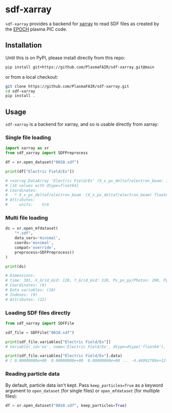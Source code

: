 # sdf-xarray

`sdf-xarray` provides a backend for [xarray](https://xarray.dev) to
read SDF files as created by the [EPOCH](https://epochpic.github.io)
plasma PIC code.

## Installation

Until this is on PyPI, please install directly from this repo:

```bash
pip install git+https://github.com/PlasmaFAIR/sdf-xarray.git@main
```

or from a local checkout:

```bash
git clone https://github.com/PlasmaFAIR/sdf-xarray.git
cd sdf-xarray
pip install .
```

## Usage

`sdf-xarray` is a backend for xarray, and so is usable directly from
xarray:

### Single file loading

```python
import xarray as xr
from sdf_xarray import SDFPreprocess

df = xr.open_dataset("0010.sdf")

print(df["Electric Field/Ex"])

# <xarray.DataArray 'Electric Field/Ex' (X_x_px_deltaf/electron_beam: 16)> Size: 128B
# [16 values with dtype=float64]
# Coordinates:
#   * X_x_px_deltaf/electron_beam  (X_x_px_deltaf/electron_beam) float64 128B 1...
# Attributes:
#     units:    V/m
```

### Multi file loading

```python
ds = xr.open_mfdataset(
    "*.sdf",
    data_vars='minimal', 
    coords='minimal', 
    compat='override', 
    preprocess=SDFPreprocess()
)

print(ds)

# Dimensions:
# time: 301, X_Grid_mid: 128, Y_Grid_mid: 128, Px_px_py/Photon: 200, Py_px_py/Photon: 200, X_Grid: 129, Y_Grid: 129, Px_px_py/Photon_mid: 199, Py_px_py/Photon_mid: 199
# Coordinates: (9)
# Data variables: (18)
# Indexes: (9)
# Attributes: (22)
```

### Loading SDF files directly

```python
from sdf_xarray import SDFFile

sdf_file = SDFFile("0010.sdf")

print(sdf_file.variables["Electric Field/Ex"])
# Variable(_id='ex', name='Electric Field/Ex', dtype=dtype('float64'), shape=(1024,), is_point_data=False, sdffile=<sdf_xarray.sdf_interface.SDFFile object at 0x10be7ebc0>, units='V/m', mult=1.0, grid='grid', grid_mid='grid_mid')

print(sdf_file.variables["Electric Field/Ex"].data)
# [ 0.00000000e+00  0.00000000e+00  0.00000000e+00 ... -4.44992788e+12  1.91704994e+13  0.00000000e+00]
```

### Reading particle data

By default, particle data isn't kept. Pass `keep_particles=True` as a
keyword argument to `open_dataset` (for single files) or
`open_mfdataset` (for multiple files):

```python
df = xr.open_dataset("0010.sdf", keep_particles=True)
```
